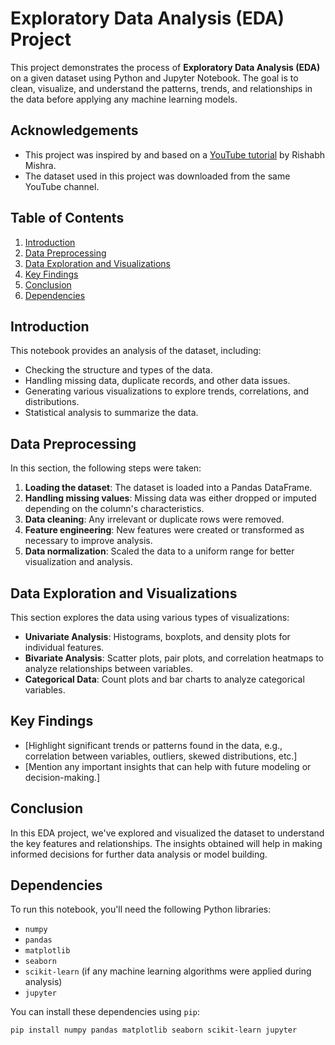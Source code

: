 # Exploratory Data Analysis (EDA) Project

This project demonstrates the process of **Exploratory Data Analysis (EDA)** on a given dataset using Python and Jupyter Notebook. The goal is to clean, visualize, and understand the patterns, trends, and relationships in the data before applying any machine learning models.

## Acknowledgements

- This project was inspired by and based on a [YouTube tutorial](https://www.youtube.com/watch?v=KgCgpCIOkIs) by Rishabh Mishra. 
- The dataset used in this project was downloaded from the same YouTube channel.

## Table of Contents

1. [Introduction](#introduction)
2. [Data Preprocessing](#data-preprocessing)
3. [Data Exploration and Visualizations](#data-exploration-and-visualizations)
4. [Key Findings](#key-findings)
5. [Conclusion](#conclusion)
6. [Dependencies](#dependencies)

## Introduction

This notebook provides an analysis of the dataset, including:

- Checking the structure and types of the data.
- Handling missing data, duplicate records, and other data issues.
- Generating various visualizations to explore trends, correlations, and distributions.
- Statistical analysis to summarize the data.

## Data Preprocessing

In this section, the following steps were taken:

1. **Loading the dataset**: The dataset is loaded into a Pandas DataFrame.
2. **Handling missing values**: Missing data was either dropped or imputed depending on the column's characteristics.
3. **Data cleaning**: Any irrelevant or duplicate rows were removed.
4. **Feature engineering**: New features were created or transformed as necessary to improve analysis.
5. **Data normalization**: Scaled the data to a uniform range for better visualization and analysis.

## Data Exploration and Visualizations

This section explores the data using various types of visualizations:

- **Univariate Analysis**: Histograms, boxplots, and density plots for individual features.
- **Bivariate Analysis**: Scatter plots, pair plots, and correlation heatmaps to analyze relationships between variables.
- **Categorical Data**: Count plots and bar charts to analyze categorical variables.

## Key Findings

- [Highlight significant trends or patterns found in the data, e.g., correlation between variables, outliers, skewed distributions, etc.]
- [Mention any important insights that can help with future modeling or decision-making.]

## Conclusion

In this EDA project, we've explored and visualized the dataset to understand the key features and relationships. The insights obtained will help in making informed decisions for further data analysis or model building.

## Dependencies

To run this notebook, you'll need the following Python libraries:

- `numpy`
- `pandas`
- `matplotlib`
- `seaborn`
- `scikit-learn` (if any machine learning algorithms were applied during analysis)
- `jupyter`

You can install these dependencies using `pip`:

```bash
pip install numpy pandas matplotlib seaborn scikit-learn jupyter

